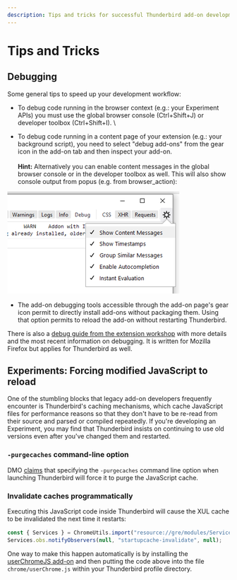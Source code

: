 ```yaml
---
description: Tips and tricks for successful Thunderbird add-on development.
---
```


# Tips and Tricks

## Debugging

Some general tips to speed up your development workflow:

* To debug code running in the browser context (e.g.: your Experiment APIs) you must use the global browser console (Ctrl+Shift+J) or developer toolbox (Ctrl+Shift+I). \

* To debug code running in a content page of your extension (e.g.: your background script), you need to select "debug add-ons" from the gear icon in the add-on tab and then inspect your add-on. \
  \
  **Hint:** Alternatively you can enable content messages in the global browser console or in the developer toolbox as well. This will also show console output from popus (e.g. from browser\_action):

![](<../../.gitbook/assets/ind2ex (1).png>)

* The add-on debugging tools accessible through the add-on page's gear icon permit to directly install add-ons without packaging them. Using that option permits to reload the add-on without restarting Thunderbird.

There is also a [debug guide from the extension workshop](https://extensionworkshop.com/documentation/develop/debugging/) with more details and the most recent information on debugging. It is written for Mozilla Firefox but applies for Thunderbird as well.

## Experiments: Forcing modified JavaScript to reload

One of the stumbling blocks that legacy add-on developers frequently encounter is Thunderbird's caching mechanisms, which cache JavaScript files for performance reasons so that they don't have to be re-read from their source and parsed or compiled repeatedly. If you're developing an Experiment, you may find that Thunderbird insists on continuing to use old versions even after you've changed them and restarted.

### `-purgecaches` command-line option

DMO [claims](https://developer.mozilla.org/en-US/docs/Mozilla/Command\_Line\_Options#-purgecaches) that specifying the `-purgecaches` command line option when launching Thunderbird will force it to purge the JavaScript cache.

### Invalidate caches programmatically

Executing this JavaScript code inside Thunderbird will cause the XUL cache to be invalidated the next time it restarts:

```javascript
const { Services } = ChromeUtils.import("resource://gre/modules/Services.jsm");​
Services.obs.notifyObservers(null, "startupcache-invalidate", null);
```

One way to make this happen automatically is by installing the [userChromeJS add-on](https://addons.thunderbird.net/thunderbird/addon/userchromejs-2/) and then putting the code above into the file `chrome/userChrome.js` within your Thunderbird profile directory.
